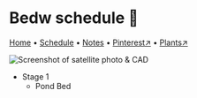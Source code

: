 # Bedw schedule 📆

[Home](https://grwd.uk/bedw/) • [Schedule](https://grwd.uk/bedw/schedule) • [Notes](https://grwd.uk/bedw/notes) • [Pinterest↗](https://pinterest.co.uk/NatureWorksGarden/bedw) • [Plants↗](https://bit.ly/bedw-plants)

![Screenshot of satellite photo & CAD](https://res.cloudinary.com/growdigital/image/upload/w_320/v1637764609/clifftop/clifftop-0.6-screenshot.jpg)

* Stage 1
    * Pond Bed

